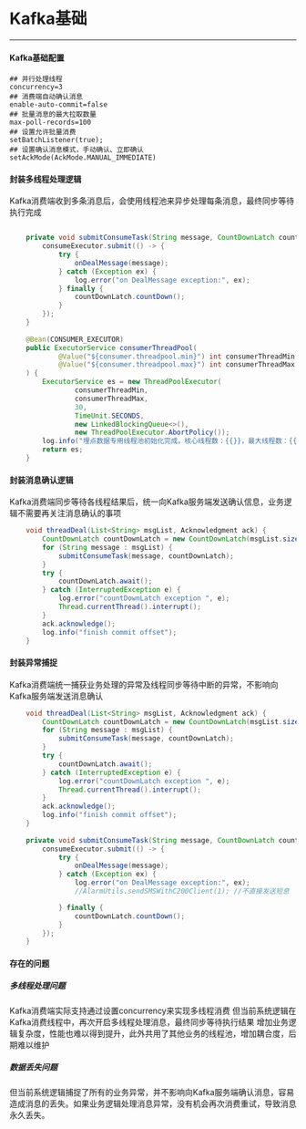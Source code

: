 # Kafka基础

-------------------------------------
#### Kafka基础配置

```
## 并行处理线程
concurrency=3
## 消费端自动确认消息
enable-auto-commit=false
## 批量消息的最大拉取数量
max-poll-records=100
## 设置允许批量消费
setBatchListener(true);
## 设置确认消息模式，手动确认、立即确认
setAckMode(AckMode.MANUAL_IMMEDIATE)

```
#### 封装多线程处理逻辑

Kafka消费端收到多条消息后，会使用线程池来异步处理每条消息，最终同步等待执行完成

```java

    private void submitConsumeTask(String message, CountDownLatch countDownLatch) {
        consumeExecutor.submit(() -> {
            try {
                onDealMessage(message);
            } catch (Exception ex) {
                log.error("on DealMessage exception:", ex);
            } finally {
                countDownLatch.countDown();
            }
        });
    }
    
    @Bean(CONSUMER_EXECUTOR)
    public ExecutorService consumerThreadPool(
            @Value("${consumer.threadpool.min}") int consumerThreadMin,
            @Value("${consumer.threadpool.max}") int consumerThreadMax
    ) {
        ExecutorService es = new ThreadPoolExecutor(
                consumerThreadMin,
                consumerThreadMax,
                30,
                TimeUnit.SECONDS,
                new LinkedBlockingQueue<>(),
                new ThreadPoolExecutor.AbortPolicy());
        log.info("埋点数据专用线程池初始化完成，核心线程数：{{}}，最大线程数：{{}}", consumerThreadMin, consumerThreadMax);
        return es;
    }
```

#### 封装消息确认逻辑
Kafka消费端同步等待各线程结果后，统一向Kafka服务端发送确认信息，业务逻辑不需要再关注消息确认的事项

```java
    void threadDeal(List<String> msgList, Acknowledgment ack) {
        CountDownLatch countDownLatch = new CountDownLatch(msgList.size());
        for (String message : msgList) {
            submitConsumeTask(message, countDownLatch);
        }
        try {
            countDownLatch.await();
        } catch (InterruptedException e) {
            log.error("countDownLatch exception ", e);
            Thread.currentThread().interrupt();
        }
        ack.acknowledge();
        log.info("finish commit offset");
    }
```

#### 封装异常捕捉

Kafka消费端统一捕获业务处理的异常及线程同步等待中断的异常，不影响向Kafka服务端发送消息确认

```java
    void threadDeal(List<String> msgList, Acknowledgment ack) {
        CountDownLatch countDownLatch = new CountDownLatch(msgList.size());
        for (String message : msgList) {
            submitConsumeTask(message, countDownLatch);
        }
        try {
            countDownLatch.await();
        } catch (InterruptedException e) {
            log.error("countDownLatch exception ", e);
            Thread.currentThread().interrupt();
        }
        ack.acknowledge();
        log.info("finish commit offset");
    }
    
    private void submitConsumeTask(String message, CountDownLatch countDownLatch) {
        consumeExecutor.submit(() -> {
            try {
                onDealMessage(message);
            } catch (Exception ex) {
                log.error("on DealMessage exception:", ex);
                //AlarmUtils.sendSMSWithC200Client(1); //不直接发送短息

            } finally {
                countDownLatch.countDown();
            }
        });
    }
```

#### 存在的问题

##### 多线程处理问题

Kafka消费端实际支持通过设置concurrency来实现多线程消费
但当前系统逻辑在Kafka消费线程中，再次开启多线程处理消息，最终同步等待执行结果
增加业务逻辑复杂度，性能也难以得到提升，此外共用了其他业务的线程池，增加耦合度，后期难以维护




##### 数据丢失问题

但当前系统逻辑捕捉了所有的业务异常，并不影响向Kafka服务端确认消息，容易造成消息的丢失。如果业务逻辑处理消息异常，没有机会再次消费重试，导致消息永久丢失。












